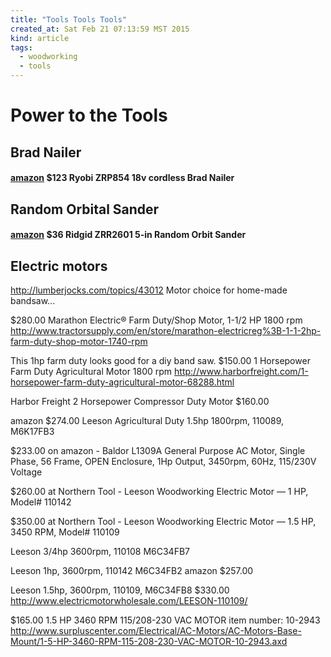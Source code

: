 ```yaml
---
title: "Tools Tools Tools"
created_at: Sat Feb 21 07:13:59 MST 2015
kind: article
tags:
  - woodworking
  - tools
---
```


# Power to the Tools

## Brad Nailer

#### [amazon](http://www.amazon.com/Factory-Reconditioned-Ryobi-ZRP854-Cordless-Lithium-Ion/dp/B00FYYVA24/) $123 Ryobi ZRP854 18v cordless Brad Nailer

## Random Orbital Sander

#### [amazon](http://www.amazon.com/Factory-Reconditioned-Ridgid-ZRR2601-Random-Sander/dp/B0045E5SCW/) $36 Ridgid ZRR2601 5-in Random Orbit Sander

## Electric motors

http://lumberjocks.com/topics/43012
Motor choice for home-made bandsaw...

$280.00
Marathon Electric® Farm Duty/Shop Motor, 1-1/2 HP
1800 rpm
http://www.tractorsupply.com/en/store/marathon-electricreg%3B-1-1-2hp-farm-duty-shop-motor-1740-rpm

This 1hp farm duty looks good for a diy band saw.
$150.00
1 Horsepower Farm Duty Agricultural Motor 
1800 rpm
http://www.harborfreight.com/1-horsepower-farm-duty-agricultural-motor-68288.html

Harbor Freight
2 Horsepower Compressor Duty Motor 
$160.00


amazon $274.00
Leeson Agricultural Duty
1.5hp 1800rpm, 110089, M6K17FB3

$233.00 on amazon -
Baldor L1309A General Purpose AC Motor, Single Phase, 56 Frame, OPEN Enclosure, 1Hp Output, 3450rpm, 60Hz, 115/230V Voltage

$260.00 at Northern Tool -
Leeson Woodworking Electric Motor — 1 HP, Model# 110142


$350.00 at Northern Tool -
Leeson Woodworking Electric Motor — 1.5 HP, 3450 RPM, Model# 110109

Leeson 3/4hp 3600rpm, 110108 M6C34FB7

Leeson 1hp, 3600rpm, 110142 M6C34FB2
amazon $257.00

Leeson 1.5hp, 3600rpm, 110109, M6C34FB8
$330.00
http://www.electricmotorwholesale.com/LEESON-110109/

$165.00
1.5 HP 3460 RPM 115/208-230 VAC MOTOR
item number: 10-2943
http://www.surpluscenter.com/Electrical/AC-Motors/AC-Motors-Base-Mount/1-5-HP-3460-RPM-115-208-230-VAC-MOTOR-10-2943.axd


